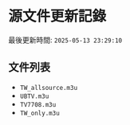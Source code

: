 # 源文件更新記錄

最後更新時間: `2025-05-13 23:29:10`

## 文件列表
- `TW_allsource.m3u`
- `UBTV.m3u`
- `TV7708.m3u`
- `TW_only.m3u`
